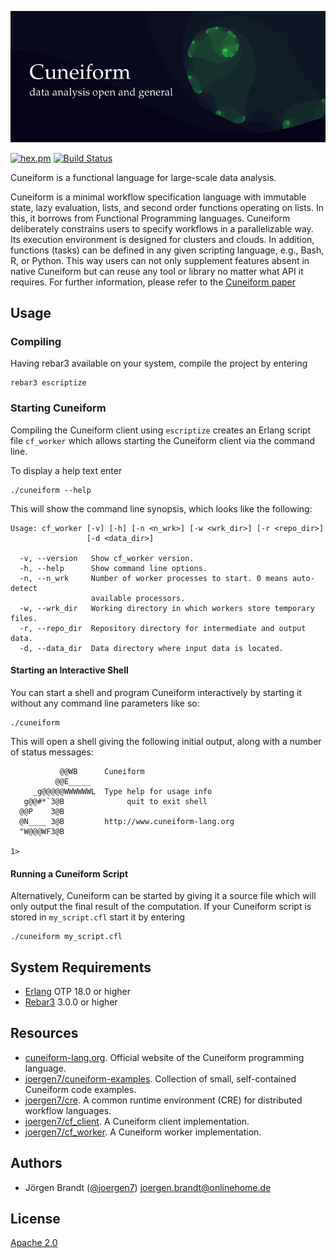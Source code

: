 ![Cuneiform: Data analysis open and general](priv/cuneiform_title.jpg)

[![hex.pm](https://img.shields.io/hexpm/v/cuneiform.svg?style=flat-square)](https://hex.pm/packages/cuneiform) [![Build Status](https://travis-ci.org/joergen7/cuneiform.svg?branch=master)](https://travis-ci.org/joergen7/cuneiform)

Cuneiform is a functional language for large-scale data analysis.

Cuneiform is a minimal workflow specification language with immutable state,
lazy evaluation, lists, and second order functions operating on lists. In
this, it borrows from Functional Programming languages. Cuneiform
deliberately constrains users to specify workflows in a parallelizable way.
Its execution environment is designed for clusters and clouds. In addition,
functions (tasks) can be defined in any given scripting language, e.g.,
Bash, R, or Python. This way users can not only supplement features absent
in native Cuneiform but can reuse any tool or library no matter what API it
requires. For further information, please refer to the [Cuneiform paper](http://ceur-ws.org/Vol-1330/paper-03.pdf)

## Usage

### Compiling

Having rebar3 available on your system, compile the project by entering

    rebar3 escriptize

### Starting Cuneiform

Compiling the Cuneiform client using `escriptize` creates an Erlang script file `cf_worker` which allows starting the Cuneiform client via the command line.

To display a help text enter

    ./cuneiform --help


This will show the command line synopsis, which looks like the following:

    Usage: cf_worker [-v] [-h] [-n <n_wrk>] [-w <wrk_dir>] [-r <repo_dir>]
                     [-d <data_dir>]

      -v, --version   Show cf_worker version.
      -h, --help      Show command line options.
      -n, --n_wrk     Number of worker processes to start. 0 means auto-detect 
                      available processors.
      -w, --wrk_dir   Working directory in which workers store temporary files.
      -r, --repo_dir  Repository directory for intermediate and output data.
      -d, --data_dir  Data directory where input data is located.


#### Starting an Interactive Shell

You can start a shell and program Cuneiform interactively by starting it without any command line parameters like so:

    ./cuneiform

This will open a shell giving the following initial output, along with a number of status messages:

               @@WB      Cuneiform
              @@E_____
         _g@@@@@WWWWWWL  Type help for usage info
       g@@#*`3@B              quit to exit shell
      @@P    3@B
      @N____ 3@B         http://www.cuneiform-lang.org
      "W@@@WF3@B

    1>

#### Running a Cuneiform Script

Alternatively, Cuneiform can be started by giving it a source file which will only output the final result of the computation. If your Cuneiform script is stored in `my_script.cfl` start it by entering

    ./cuneiform my_script.cfl

## System Requirements

- [Erlang](https://www.erlang.org) OTP 18.0 or higher
- [Rebar3](https://www.rebar3.org) 3.0.0 or higher

## Resources

- [cuneiform-lang.org](https://www.cuneiform-lang.org/). Official website of the Cuneiform programming language.
- [joergen7/cuneiform-examples](https://github.com/joergen7/cuneiform-examples). Collection of small, self-contained Cuneiform code examples.
- [joergen7/cre](https://github.com/joergen7/cre). A common runtime environment (CRE) for distributed workflow languages.
- [joergen7/cf_client](https://github.com/joergen7/cf_client). A Cuneiform client implementation.
- [joergen7/cf_worker](https://github.com/joergen7/cf_worker). A Cuneiform worker implementation.

## Authors

- Jörgen Brandt ([@joergen7](https://github.com/joergen7/)) [joergen.brandt@onlinehome.de](mailto:joergen.brandt@onlinehome.de)

## License

[Apache 2.0](https://www.apache.org/licenses/LICENSE-2.0.html)